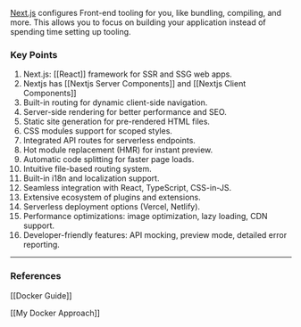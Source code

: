 [Next.js](https://nextjs.org/) configures Front-end tooling for you, like bundling, compiling, and more. This allows you to focus on building your application instead of spending time setting up tooling.

### Key Points
1. Next.js: [[React]] framework for SSR and SSG web apps.
2. Nextjs has [[Nextjs Server Components]] and [[Nextjs Client Components]]
3. Built-in routing for dynamic client-side navigation.
4. Server-side rendering for better performance and SEO.
5. Static site generation for pre-rendered HTML files.
6. CSS modules support for scoped styles.
7. Integrated API routes for serverless endpoints.
8. Hot module replacement (HMR) for instant preview.
9. Automatic code splitting for faster page loads.
10. Intuitive file-based routing system.
11. Built-in i18n and localization support.
12. Seamless integration with React, TypeScript, CSS-in-JS.
13. Extensive ecosystem of plugins and extensions.
14. Serverless deployment options (Vercel, Netlify).
15. Performance optimizations: image optimization, lazy loading, CDN support.
16. Developer-friendly features: API mocking, preview mode, detailed error reporting.

-----------------------
### References

[[Docker Guide]]

[[My Docker Approach]]
